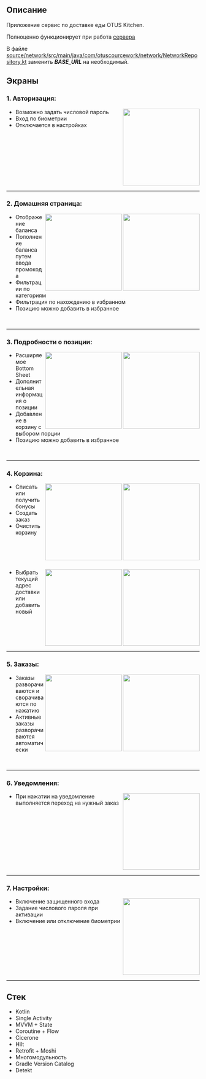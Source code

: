 ## Описание

Приложение сервис по доставке еды OTUS Kitchen. 

Полноценно функционирует при работа [сервера](https://github.com/DannyBurge/OTUS-Kitchen-server)

В файле [source/network/src/main/java/com/otuscourcework/network/NetworkRepository.kt](https://github.com/DannyBurge/OtusCourseWork/blob/master/source/network/src/main/java/com/otuscourcework/network/NetworkRepository.kt)
заменить ***BASE_URL*** на необходимый.

## Экраны

### 1. Авторизация: 

<img src="https://i.imgur.com/LvPiFA3.png" align="right" width="200px"/> 

* Возможно задать числовой пароль 
* Вход по биометрии     
* Отключается в настройках

<br clear="right"/>

---

### 2. Домашняя страница:

<img src="https://i.imgur.com/Usao6Av.png" align="right" width="200px"/> 
<img src="https://i.imgur.com/shSmqZq.png" align="right" width="200px"/> 

* Отображение баланса
* Пополнение баланса путем ввода промокода 
* Фильтрации по категориям
* Фильтрация по нахождению в избранном
* Позицию можно добавить в избранное

<br clear="right"/>

---

### 3. Подробности о позиции:

<img src="https://i.imgur.com/A39eIzL.png" align="right" width="200px"/> 
<img src="https://i.imgur.com/GeBILcs.png" align="right" width="200px"/> 

* Расширяемое Bottom Sheet
* Дополнительная информация о позиции
* Добавление в корзину с выбором порции
* Позицию можно добавить в избранное

<br clear="right"/>

---

### 4. Корзина:

<img src="https://i.imgur.com/bPtGepc.png" align="right" width="200px"/> 
<img src="https://i.imgur.com/DfQbe8O.png" align="right" width="200px"/> 

* Списать или получить бонусы
* Создать заказ
* Очистить корзину

<br clear="right"/>

###

<img src="https://i.imgur.com/0q9xwis.png" align="right" width="200px"/> 
<img src="https://i.imgur.com/MlLRdbo.png" align="right" width="200px"/> 

* Выбрать текущий адрес доставки или добавить новый

<br clear="right"/>

---

### 5. Заказы:

<img src="https://i.imgur.com/vR9GeqU.png" align="right" width="200px"/> 
<img src="https://i.imgur.com/pbTWUcD.png" align="right" width="200px"/> 

* Заказы разворачиваются и сворачиваются по нажатию
* Активные заказы разворачиваются автоматически

<br clear="right"/>

---

### 6. Уведомления:

<img src="https://i.imgur.com/PYvycA1.png" align="right" width="200px"/> 

* При нажатии на уведомление выполняется переход на нужный заказ

<br clear="right"/>

---

### 7. Настройки:

<img src="https://i.imgur.com/TozYQaf.png" align="right" width="200px"/> 

* Включение защищенного входа
* Задание числового пароля при активации
* Включение или отключение биометрии

<br clear="right"/>

---

## Стек

* Kotlin
* Single Activity
* MVVM + State
* Coroutine + Flow
* Cicerone
* Hilt
* Retrofit + Moshi
* Многомодульность
* Gradle Version Catalog
* Detekt
